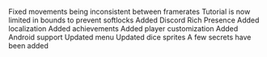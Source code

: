 Fixed movements being inconsistent between framerates
Tutorial is now limited in bounds to prevent softlocks
Added Discord Rich Presence
Added localization
Added achievements
Added player customization
Added Android support
Updated menu
Updated dice sprites
A few secrets have been added